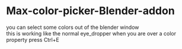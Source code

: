 # Max-color-picker-Blender-addon
you can select some colors out of the blender window  
this is working like the normal eye_dropper when you are over a color property press Ctrl+E  
